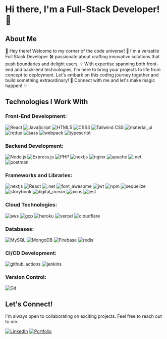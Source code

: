 # Hi there, I'm a Full-Stack Developer! 👋

## About Me
👋 Hey there! Welcome to my corner of the code universe! 🌌 I'm a versatile Full Stack Developer 🛠️ passionate about crafting innovative solutions that push boundaries and delight users. 💡 With expertise spanning both front-end and back-end technologies, I'm here to bring your projects to life from concept to deployment. Let's embark on this coding journey together and build something extraordinary! 🚀 Connect with me and let's make magic happen! ✨

## Technologies I Work With

### Front-End Development:
![React](https://img.shields.io/badge/React-20232A?style=for-the-badge&logo=react&logoColor=61DAFB)  ![JavaScript](https://img.shields.io/badge/JavaScript-323330?style=for-the-badge&logo=javascript&logoColor=F7DF1E)  ![HTML5](https://img.shields.io/badge/HTML5-E34F26?style=for-the-badge&logo=html5&logoColor=white)  ![CSS3](https://img.shields.io/badge/CSS3-1572B6?style=for-the-badge&logo=css3&logoColor=white)  ![Tailwind CSS](https://img.shields.io/badge/Tailwind_CSS-38B2AC?style=for-the-badge&logo=tailwind-css&logoColor=white)  ![material_ui](https://img.shields.io/badge/Material%20UI-007FFF?style=for-the-badge&logo=mui&logoColor=white)  ![redux](https://img.shields.io/badge/Redux-593D88?style=for-the-badge&logo=redux&logoColor=white)  ![sass](https://img.shields.io/badge/Sass-CC6699?style=for-the-badge&logo=sass&logoColor=white)  ![webpack](https://img.shields.io/badge/Webpack-8DD6F9?style=for-the-badge&logo=Webpack&logoColor=white)  ![typescript](https://img.shields.io/badge/TypeScript-007ACC?style=for-the-badge&logo=typescript&logoColor=white)

### Backend Development:
![Node.js](https://img.shields.io/badge/Node%20js-339933?style=for-the-badge&logo=nodedotjs&logoColor=white)  ![Express.js](https://img.shields.io/badge/Express%20js-000000?style=for-the-badge&logo=express&logoColor=white)  ![PHP](https://img.shields.io/badge/PHP-777BB4?style=for-the-badge&logo=php&logoColor=white)  ![nextjs](https://img.shields.io/badge/next%20js-000000?style=for-the-badge&logo=nextdotjs&logoColor=white)  ![nginx](https://img.shields.io/badge/Nginx-009639?style=for-the-badge&logo=nginx&logoColor=white) ![apache](https://img.shields.io/badge/Apache-D22128?style=for-the-badge&logo=Apache&logoColor=white)  ![.net](https://img.shields.io/badge/.NET-512BD4?style=for-the-badge&logo=dotnet&logoColor=white)  ![postman](https://img.shields.io/badge/Postman-FF6C37?style=for-the-badge&logo=Postman&logoColor=white)

### Frameworks and Libraries:
![nextjs](https://img.shields.io/badge/next%20js-000000?style=for-the-badge&logo=nextdotjs&logoColor=white)  ![React](https://img.shields.io/badge/React-20232A?style=for-the-badge&logo=react&logoColor=61DAFB)  ![.net](https://img.shields.io/badge/.NET-512BD4?style=for-the-badge&logo=dotnet&logoColor=white)  ![font_awesome](https://img.shields.io/badge/Font_Awesome-339AF0?style=for-the-badge&logo=fontawesome&logoColor=white)  ![jwt](https://img.shields.io/badge/JWT-000000?style=for-the-badge&logo=JSON%20web%20tokens&logoColor=white)  ![npm](https://img.shields.io/badge/npm-CB3837?style=for-the-badge&logo=npm&logoColor=white)  ![sequelize](https://img.shields.io/badge/Sequelize-52B0E7?style=for-the-badge&logo=Sequelize&logoColor=white)  ![storybook](https://img.shields.io/badge/storybook-FF4785?style=for-the-badge&logo=storybook&logoColor=white)  ![digital_ocean](https://img.shields.io/badge/Digital_Ocean-0080FF?style=for-the-badge&logo=DigitalOcean&logoColor=white)  ![axios](https://img.shields.io/badge/axios-671ddf?&style=for-the-badge&logo=axios&logoColor=white)  ![jest](https://img.shields.io/badge/Jest-C21325?style=for-the-badge&logo=jest&logoColor=white)

### Cloud Technologies:
![aws](https://img.shields.io/badge/Amazon_AWS-FF9900?style=for-the-badge&logo=amazonaws&logoColor=white)  ![gcp](https://img.shields.io/badge/Google_Cloud-4285F4?style=for-the-badge&logo=google-cloud&logoColor=white)  ![heroku](https://img.shields.io/badge/Heroku-430098?style=for-the-badge&logo=heroku&logoColor=white)  ![vercel](https://img.shields.io/badge/Vercel-000000?style=for-the-badge&logo=vercel&logoColor=white)  ![cloudflare](https://img.shields.io/badge/Cloudflare-F38020?style=for-the-badge&logo=Cloudflare&logoColor=white)

### Databases:
![MySQL](https://img.shields.io/badge/MySQL-005C84?style=for-the-badge&logo=mysql&logoColor=white)  ![MongoDB](https://img.shields.io/badge/MongoDB-4EA94B?style=for-the-badge&logo=mongodb&logoColor=white)  ![Firebase](https://img.shields.io/badge/firebase-ffca28?style=for-the-badge&logo=firebase&logoColor=black) ![redis](https://img.shields.io/badge/redis-%23DD0031.svg?&style=for-the-badge&logo=redis&logoColor=white)

### CI/CD Development:
![github_actions](https://img.shields.io/badge/Github%20Actions-282a2e?style=for-the-badge&logo=githubactions&logoColor=367cfe)  ![jenkins](https://img.shields.io/badge/Jenkins-D24939?style=for-the-badge&logo=Jenkins&logoColor=white)  

### Version Control:
![Git](https://img.shields.io/badge/GitHub-100000?style=for-the-badge&logo=github&logoColor=white)
  
## Let's Connect!
I'm always open to collaborating on exciting projects. Feel free to reach out to me.

[![LinkedIn](https://img.shields.io/badge/LinkedIn-0077B5?style=for-the-badge&logo=linkedin&logoColor=white)](https://www.linkedin.com/in/soyaslimbu/)
[![Portfolio](https://img.shields.io/badge/Portfolio-255E63?style=for-the-badge&logo=About.me&logoColor=white)](https://www.soyaslimbu.com)

